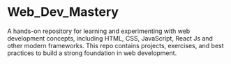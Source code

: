 # Web_Dev_Mastery
A hands-on repository for learning and experimenting with web development concepts, including HTML, CSS, JavaScript, React Js and other modern frameworks. This repo contains projects, exercises, and best practices to build a strong foundation in web development.
